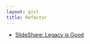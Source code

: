 ```yaml
---
layout: gist
title: Refactor
---
```


- [SlideShare: Legacy is Good](https://www.slideshare.net/ubertobarbini/legacy-is-good)
